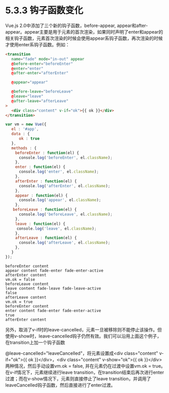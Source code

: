 <!--
 * @Author: zhanglingdi
 * @Date: 2019-12-04 14:04:49
 * @Email: 980583728@qq.com
 * @Company: Sinovatio
 * @version: v0.0.1
 * @LastEditors: zhanglingdi
 * @LastEditTime: 2019-12-04 15:04:46
 * @Description: test
 -->
# 5.3.3 钩子函数变化

Vue.js 2.0中添加了三个新的钩子函数，before-appear, appear和after-appear。appear主要是用于元素的首次渲染，如果同时声明了enter和appear的相关钩子函数，元素首次渲染的时候会使用appear系钩子函数，再次渲染的时候才使用enter系钩子函数。例如：

```html
<transition 
 　name="fade" mode="in-out" appear
 　@before-enter="beforeEnter"
 　@enter="enter"
 　@after-enter="afterEnter"

 　@appear="appear"

 　@before-leave="beforeLeave"
 　@leave="leave"
 　@after-leave="afterLeave"
> 
 　<div class="content" v-if="ok">{{ ok }}</div>
</transition>
```

```javascript
var vm = new Vue({
 　el : '#app',
 　data : {
 　　　ok : true
 　},
 　methods : {
 　　beforeEnter : function(el) {
 　　　console.log('beforeEnter', el.className);
 　　},
 　　enter : function(el) {
 　　　console.log('enter', el.className);
 　　},
 　　afterEnter : function(el) {
 　　　console.log('afterEnter', el.className);
 　　},
 　　appear : function(el) {
 　　　console.log('appear', el.className);
 　　},
　　beforeLeave : function(el) {
 　　　console.log('beforeLeave', el.className);
 　　},
 　　leave : function(el) {
　　　console.log('leave', el.className);
 　　},
 　　afterLeave : function(el) {
 　　　console.log('afterLeave', el.className);
 　　},
 　}
});
```

```text
beforeEnter content
appear content fade-enter fade-enter-active
afterEnter content
vm.ok = false
beforeLeave content
leave content fade-leave fade-leave-active
false
afterLeave content
vm.ok = true
beforeEnter content
enter content fade-enter fade-enter-active
true
afterEnter content
```

另外，取消了v-if时的leave-cancelled，元素一旦被移除则不能停止该操作。但使用v-show时，leave-cancelled钩子仍然有效。我们可以沿用上面这个例子，在transition上加一个钩子函数

\@leave-cancelled="leaveCancelled"，将元素设置成\<div class="content" v-if="ok"\>\{\{ ok \}\}\<\/div\>，\<div class="content" v-show="ok"\>\{\{ ok \}\}\<\/div\>两种情况，然后手动设置vm.ok = false, 并在元素仍在过渡中设置vm.ok = true。在v-if情况下，元素继续进行leave transition，在transition结束后再次进行enter过渡；而在v-show情况下，元素则直接停止了leave transition，并调用了leaveCancelled钩子函数，然后直接进行了enter过渡。